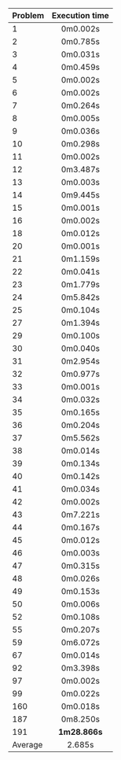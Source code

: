 Problem | Execution time
:-------|:-------------:
1 | 0m0.002s
2 | 0m0.785s
3 | 0m0.031s
4 | 0m0.459s
5 | 0m0.002s
6 | 0m0.002s
7 | 0m0.264s
8 | 0m0.005s
9 | 0m0.036s
10 | 0m0.298s
11 | 0m0.002s
12 | 0m3.487s
13 | 0m0.003s
14 | 0m9.445s
15 | 0m0.001s
16 | 0m0.002s
18 | 0m0.012s
20 | 0m0.001s
21 | 0m1.159s
22 | 0m0.041s
23 | 0m1.779s
24 | 0m5.842s
25 | 0m0.104s
27 | 0m1.394s
29 | 0m0.100s
30 | 0m0.040s
31 | 0m2.954s
32 | 0m0.977s
33 | 0m0.001s
34 | 0m0.032s
35 | 0m0.165s
36 | 0m0.204s
37 | 0m5.562s
38 | 0m0.014s
39 | 0m0.134s
40 | 0m0.142s
41 | 0m0.034s
42 | 0m0.002s
43 | 0m7.221s
44 | 0m0.167s
45 | 0m0.012s
46 | 0m0.003s
47 | 0m0.315s
48 | 0m0.026s
49 | 0m0.153s
50 | 0m0.006s
52 | 0m0.108s
55 | 0m0.207s
59 | 0m6.072s
67 | 0m0.014s
92 | 0m3.398s
97 | 0m0.002s
99 | 0m0.022s
160 | 0m0.018s
187 | 0m8.250s
191 | **1m28.866s**
Average | 2.685s
